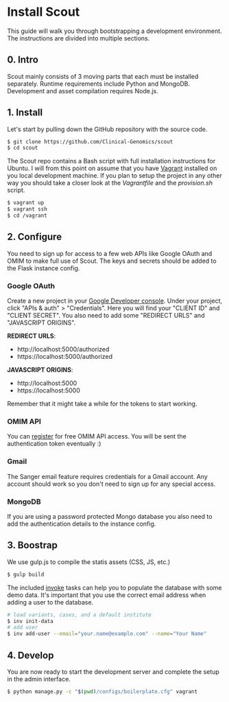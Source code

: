 # Install Scout
This guide will walk you through bootstrapping a development environment. The instructions are divided into multiple sections.


## 0. Intro
Scout mainly consists of 3 moving parts that each must be installed separately. Runtime requirements include Python and MongoDB. Development and asset compilation requires Node.js.


## 1. Install
Let's start by pulling down the GitHub repository with the source code.

```bash
$ git clone https://github.com/Clinical-Genomics/scout
$ cd scout
```

The Scout repo contains a Bash script with full installation instructions for Ubuntu. I will from this point on assume that you have [Vagrant][vagrant] installed on you local development machine. If you plan to setup the project in any other way you should take a closer look at the *Vagrantfile* and the *provision.sh* script.

```bash
$ vagrant up
$ vagrant ssh
$ cd /vagrant
```


## 2. Configure
You need to sign up for access to a few web APIs like Google OAuth and OMIM to make full use of Scout. The keys and secrets should be added to the Flask instance config.

### Google OAuth
Create a new project in your [Google Developer console][google-console]. Under your project, click "APIs & auth" > "Credentials". Here you will find your "CLIENT ID" and "CLIENT SECRET". You also need to add some "REDIRECT URLS" and "JAVASCRIPT ORIGINS".

**REDIRECT URLS**:

  - http://localhost:5000/authorized
  - https://localhost:5000/authorized

**JAVASCRIPT ORIGINS**:

  - http://localhost:5000
  - https://localhost:5000

Remember that it might take a while for the tokens to start working.

### OMIM API
You can [register][omim-register] for free OMIM API access. You will be sent the authentication token eventually :)

### Gmail
The Sanger email feature requires credentials for a Gmail account. Any account should work so you don't need to sign up for any special access.

### MongoDB
If you are using a password protected Mongo database you also need to add the authentication details to the instance config.


## 3. Boostrap
We use gulp.js to compile the statis assets (CSS, JS, etc.)

```bash
$ gulp build
```

The included [invoke][invoke] tasks can help you to populate the database with some demo data. It's important that you use the correct email address when adding a user to the database.

```bash
# load variants, cases, and a default institute
$ inv init-data
# add user
$ inv add-user --email="your.name@example.com" --name="Your Name"
```


## 4. Develop
You are now ready to start the development server and complete the setup in the admin interface.

```bash
$ python manage.py -c "$(pwd)/configs/boilerplate.cfg" vagrant
```


[google-console]: https://console.developers.google.com/project
[invoke]: http://invoke.readthedocs.org/en/latest/
[omim-register]: http://omim.org/api
[vagrant]: https://www.vagrantup.com/
